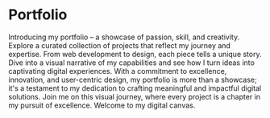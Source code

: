 # Portfolio

Introducing my portfolio – a showcase of passion, skill, and creativity. Explore a curated collection of projects that reflect my journey and expertise. From web development to design, each piece tells a unique story. Dive into a visual narrative of my capabilities and see how I turn ideas into captivating digital experiences. With a commitment to excellence, innovation, and user-centric design, my portfolio is more than a showcase; it's a testament to my dedication to crafting meaningful and impactful digital solutions. Join me on this visual journey, where every project is a chapter in my pursuit of excellence. Welcome to my digital canvas.

